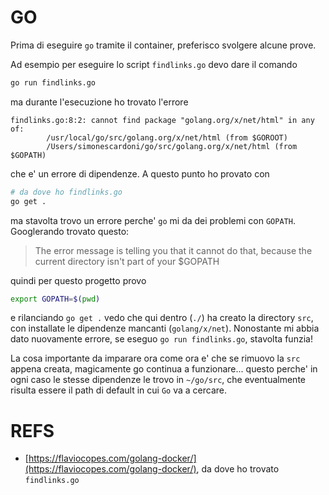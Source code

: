 GO
==

Prima di eseguire `go` tramite il container, preferisco svolgere alcune prove.

Ad esempio per eseguire lo script `findlinks.go` devo dare il comando

````bash
go run findlinks.go
````

ma durante l'esecuzione ho trovato l'errore

````
findlinks.go:8:2: cannot find package "golang.org/x/net/html" in any of:
        /usr/local/go/src/golang.org/x/net/html (from $GOROOT)
        /Users/simonescardoni/go/src/golang.org/x/net/html (from $GOPATH)
````

che e' un errore di dipendenze. A questo punto ho provato con 

````bash
# da dove ho findlinks.go
go get .
````

ma stavolta trovo un errore perche' `go` mi da dei problemi con `GOPATH`. Googlerando trovato questo:

> The error message is telling you that it cannot do that, because the current directory isn't part of your $GOPATH

quindi per questo progetto provo 

````bash
export GOPATH=$(pwd)
````

e rilanciando `go get .` vedo che qui dentro (`./`) ha creato la directory `src`, con installate le dipendenze mancanti (`golang/x/net`). 
Nonostante mi abbia dato nuovamente errore, se eseguo `go run findlinks.go`, stavolta funzia!


La cosa importante da imparare ora come ora e' che se rimuovo la `src` appena creata, magicamente go continua a funzionare... 
questo perche' in ogni caso le stesse dipendenze le trovo in `~/go/src`, 
che eventualmente risulta essere il path di default in cui `Go` va a cercare.


REFS
====

- [https://flaviocopes.com/golang-docker/](https://flaviocopes.com/golang-docker/), da dove ho trovato `findlinks.go`